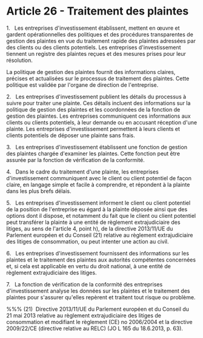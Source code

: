 # Article 26 - Traitement des plaintes


1.   Les entreprises d'investissement établissent, mettent en œuvre et gardent opérationnelles des politiques et des procédures transparentes de gestion des plaintes en vue du traitement rapide des plaintes adressées par des clients ou des clients potentiels. Les entreprises d'investissement tiennent un registre des plaintes reçues et des mesures prises pour leur résolution.

La politique de gestion des plaintes fournit des informations claires, précises et actualisées sur le processus de traitement des plaintes. Cette politique est validée par l'organe de direction de l'entreprise.

2.   Les entreprises d'investissement publient les détails du processus à suivre pour traiter une plainte. Ces détails incluent des informations sur la politique de gestion des plaintes et les coordonnées de la fonction de gestion des plaintes. Les entreprises communiquent ces informations aux clients ou clients potentiels, à leur demande ou en accusant réception d'une plainte. Les entreprises d'investissement permettent à leurs clients et clients potentiels de déposer une plainte sans frais.

3.   Les entreprises d'investissement établissent une fonction de gestion des plaintes chargée d'examiner les plaintes. Cette fonction peut être assurée par la fonction de vérification de la conformité.

4.   Dans le cadre du traitement d'une plainte, les entreprises d'investissement communiquent avec le client ou client potentiel de façon claire, en langage simple et facile à comprendre, et répondent à la plainte dans les plus brefs délais.

5.   Les entreprises d'investissement informent le client ou client potentiel de la position de l'entreprise eu égard à la plainte déposée ainsi que des options dont il dispose, et notamment du fait que le client ou client potentiel peut transférer la plainte à une entité de règlement extrajudiciaire des litiges, au sens de l'article 4, point h), de la directive 2013/11/UE du Parlement européen et du Conseil (21) relative au règlement extrajudiciaire des litiges de consommation, ou peut intenter une action au civil.

6.   Les entreprises d'investissement fournissent des informations sur les plaintes et le traitement des plaintes aux autorités compétentes concernées et, si cela est applicable en vertu du droit national, à une entité de règlement extrajudiciaire des litiges.

7.   La fonction de vérification de la conformité des entreprises d'investissement analyse les données sur les plaintes et le traitement des plaintes pour s'assurer qu'elles repèrent et traitent tout risque ou problème.

%%% (21)  Directive 2013/11/UE du Parlement européen et du Conseil du 21 mai 2013 relative au règlement extrajudiciaire des litiges de consommation et modifiant le règlement (CE) no 2006/2004 et la directive 2009/22/CE (directive relative au RELC) (JO L 165 du 18.6.2013, p. 63).
